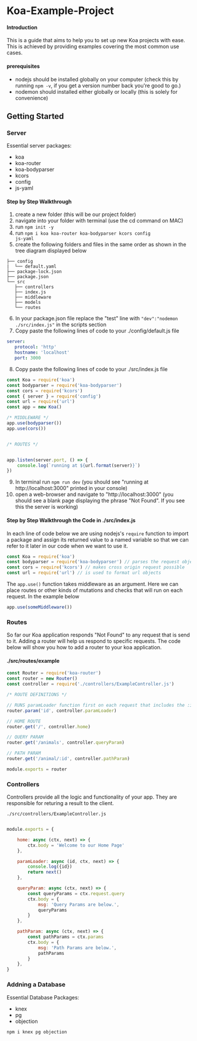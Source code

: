 # Koa-Example-Project
#### Introduction 
This is a guide that aims to help you to set up new Koa projects with ease. This is achieved by providing examples covering the most common use cases.

#### prerequisites
- nodejs should be installed globally on your computer (check this by running <code>npm -v</code>, if you get a version number back you're good to go.)
- nodemon should installed either globally or locally (this is solely for convenience)

## Getting Started

### Server

Essential server packages:

- koa
- koa-router
- koa-bodyparser
- kcors
- config
- js-yaml

#### Step by Step Walkthrough
1. create a new folder (this will be our project folder)
2. navigate into your folder with terminal (use the cd command on MAC)
3. run <code>npm init -y</code>
4. run <code>npm i koa koa-router koa-bodyparser kcors config js-yaml</code>
5. create the following folders and files in the same order as shown in the tree diagram displayed below

```bach
├── config
|  └── default.yaml
├── package-lock.json
├── package.json
└── src
   ├── controllers
   ├── index.js
   ├── middleware
   ├── models
   └── routes
```
6. In your package.json file replace the "test" line with <code>"dev":"nodemon ./src/index.js"</code> in the scripts section
7. Copy paste the following lines of code to your ./config/default.js file
```yaml
server:
   protocol: 'http'
   hostname: 'localhost'
   port: 3000
```
8. Copy paste the following lines of code to your ./src/index.js file

```js
const Koa = require('koa')
const bodyparser = require('koa-bodyparser')
const cors = require('kcors')
const { server } = require('config')
const url = require('url')
const app = new Koa()

/* MIDDLEWARE */
app.use(bodyparser())
app.use(cors())


/* ROUTES */


app.listen(server.port, () => {
    console.log(`running at ${url.format(server)}`)
})
```
9. In terminal run <code>npm run dev</code> (you should see "running at http://localhost:3000" printed in your console)
10. open a web-browser and navigate to "http://localhost:3000" (you should see a blank page displaying the phrase "Not Found". If you see this the server is working)

#### Step by Step Walkthrough the Code in ./src/index.js

In each line of code below we are using nodejs's <code>require</code> function to import a package and assign its returned value to a named variable so that we can refer to it later in our code when we want to use it. 
```js
const Koa = require('koa')
const bodyparser = require('koa-bodyparser') // parses the request object 
const cors = require('kcors') // makes cross origin request possible
const url = require('url') // is used to format url objects
```

The <code>app.use()</code> function takes middleware as an argument. Here we can place routes or other kinds of mutations and checks that will run on each request. In the example below 
```js
app.use(someMiddleware())
```

### Routes
So far our Koa application responds "Not Found" to any request that is send to it. Adding a router will help us respond to specific requests. The code below will show you how to add a router to your koa application. 

#### ./src/routes/example
```js
const Router = require('koa-router')
const router = new Router()
const controller = require('./controllers/ExampleController.js')

/* ROUTE DEFINITIONS */

// RUNS paramLoader function first on each request that includes the :id param in the url path
router.param('id', controller.paramLoader)

// HOME ROUTE
router.get('/', controller.home)

// QUERY PARAM
router.get('/animals', controller.queryParam)

// PATH PARAM
router.get('/animal/:id', controller.pathParam)

module.exports = router
```

### Controllers
Controllers provide all the logic and functionality of your app. They are responsible for returing a result to the client.

<code>./src/controllers/ExampleController.js</code>

```js

module.exports = {

    home: async (ctx, next) => {
        ctx.body = 'Welcome to our Home Page'
    },

    paramLoader: async (id, ctx, next) => {
        console.log({id})
        return next()
    },

    queryParam: async (ctx, next) => {
        const queryParams = ctx.request.query
        ctx.body = {
            msg: 'Query Params are below.',
            queryParams
        }
    },

    pathParam: async (ctx, next) => {
        const pathParams = ctx.params
        ctx.body = {
            msg: 'Path Params are below.',
            pathParams
        }
    },
}
```

### Addning a Database
Essential Database Packages:
- knex
- pg
- objection

```bach
npm i knex pg objection
```

